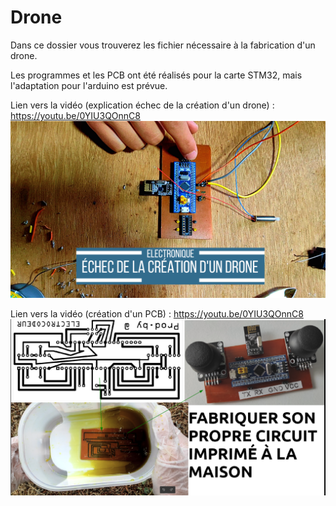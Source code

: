# Drone
Dans ce dossier vous trouverez les fichier nécessaire à la fabrication d'un drone.

Les programmes et les PCB ont été réalisés pour la carte STM32, mais l'adaptation pour l'arduino est prévue.

Lien vers la vidéo (explication échec de la création d'un drone) : https://youtu.be/0YIU3QOnnC8
![alt text](https://github.com/electrocodeur/drone/blob/main/Contenu%20exclusif.png?raw=true)

Lien vers la vidéo (création d'un PCB) : https://youtu.be/0YIU3QOnnC8
![alt text](https://github.com/electrocodeur/drone/blob/main/miniature.png?raw=true)
